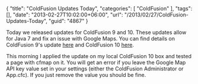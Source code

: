 {
	"title": "ColdFusion Updates Today",
	"categories": [
		"ColdFusion"
	],
	"tags": [],
	"date": "2013-02-27T10:02:00+06:00",
	"url": "/2013/02/27/ColdFusion-Updates-Today",
	"guid": "4867"
}

Today we released updates for ColdFusion 9 and 10. These updates allow for Java 7 and fix an issue with Google Maps. You can find details on ColdFusion 9's update <a href="http://blogs.coldfusion.com/post.cfm/new-updates-for-coldfusion-9-9-0-1-9-0-2-and-10-java-7-now-supported">here</a> and ColdFusion 10 <a href="http://helpx.adobe.com/coldfusion/kb/coldfusion-10-update-8.html">here</a>.

This morning I applied the update on my local ColdFusion 10 box and tested a page with cfmap on it. You will get an error if you leave the Google Map API key value set in your settings (either the ColdFusion Administrator or App.cfc). If you just remove the value you should be fine.